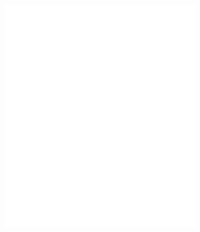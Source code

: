 <div align="center">
  <img width=550 title="Metrics" alt="Metrics" src="github-metrics.svg">
</div>
